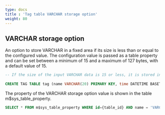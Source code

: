 ```yaml
---
type: docs
title : 'Tag table VARCHAR storage option'
weight: 80
---
```


## VARCHAR storage option
An option to store VARCHAR in a fixed area if its size is less than or equal to the configured value.
The configuration value is passed as a table property and can be set between a minimum of 15 and a maximum of 127 bytes, with a default value of 15.

```sql
-- If the size of the input VARCHAR data is 15 or less, it is stored in the fixed data file instead of the extended file.
  
CREATE TAG TABLE tag (name VARCHAR(20) PRIMARY KEY, time DATETIME BASETIME, value DOUBLE SUMMARIZED, strval VARCHAR(100)) VARCHAR_FIXED_LENGTH_MAX = 15;
```
  
The property of the VARCHAR storage option value is shown in the table m$sys_table_property.
```sql
SELECT * FROM m$sys_table_property WHERE id={table_id} AND name = 'VARCHAR_FIXED_LENGTH_MAX';
```
